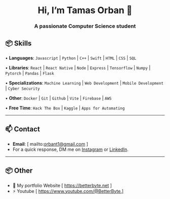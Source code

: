 <h1 align="center">Hi, I’m Tamas Orban 👋</h1>
<h3 align="center">A passionate Computer Science student 

## 📦 Skills
  
• **Languages**: `Javascript` | `Python` | `C++` | `Swift` | `HTML` | `CSS` | `SQL`

• **Libraries**: `React` | `React Native` | `Node` | `Express` | `Tensorflow` | `Numpy` | `Pytorch` | `Pandas` | `Flask`

• **Specializations**: `Machine Learning` | `Web Development` | `Mobile Development` | `Cyber Security`

• **Other**: `Docker` | `Git` | `Github` | `Vite` | `Firebase` | `AWS`

• **Free Time**: `Hack The Box` | `Kaggle` | `Apps for Automating`

---

## 📫 Contact
- **Email**: [ mailto:orbant1@gmail.com ]
- For a quick response, DM me on [Instagram](https://www.instagram.com/mirayatech/) or [LinkedIn](https://www.linkedin.com/in/mirayaabrodi/). 
  
---

## 📦 Other
- 📝 My portfolio Website [ https://betterbyte.net ]
- ⚡ Youtube [ https://www.youtube.com/@BetterByte.]




